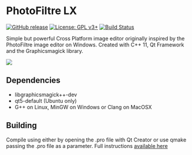 # PhotoFiltre LX

[![GitHub release](https://img.shields.io/github/release/qubyte/rubidium.svg)](https://github.com/PhotoFiltre-LX/photofiltrelx/releases)
[![License: GPL v3+](https://img.shields.io/aur/license/yaourt.svg)](http://www.gnu.org/licenses/gpl-3.0)
[![Build Status](https://img.shields.io/travis/USER/REPO.svg)](https://travis-ci.org/PhotoFiltre-LX/photofiltrelx)

Simple but powerful Cross Platform image editor originally inspired by the PhotoFiltre image editor on Windows. Created with C++ 11, Qt Framework and the Graphicsmagick library.

<img src="http://photofiltre-lx.org/preview.jpg">

## Dependencies
* libgraphicsmagick++-dev
* qt5-default (Ubuntu only)
* G++ on Linux, MinGW on Windows or Clang on MacOSX

## Building
Compile using either by opening the .pro file with Qt Creator or use qmake passing the .pro file as a parameter. Full instructions  <a href="http://photofiltre-lx.org/contributing/building-the-source/">available here</a>
